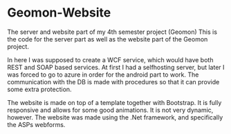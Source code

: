 # Geomon-Website
The server and website part of my 4th semester project (Geomon)
This is the code for the server part as well as the website part of the Geomon project.

In here I was supposed to create a WCF service, which would have both REST and SOAP based services. At first I had a selfhosting server,
but later I was forced to go to azure in order for the android part to work. The communication with the DB is made with procedures so 
that it can provide some extra protection.

The website is made on top of a template together with Bootstrap. It is fully responsive and allows for some good animations. It is not
very dynamic, however. The website was made using the .Net framework, and specifically the ASPs webforms.
